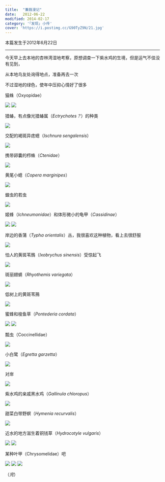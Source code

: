 ```yaml
---
title:  "蒹葭漫记"
date:   2012-06-22
modified: 2014-02-17
category: '｢发现｣ 小传'
cover: 'https://i.postimg.cc/G90TyZ9N/21.jpg'
---
```


本篇发生于2012年6月22日

---

今天早上去本地的杏林湾湿地考察，原想调查一下紫水鸡的生境，但是运气不佳没有见到，

从本地鸟友处询得地点，准备再去一次

不过湿地的绿色，使年中压抑心情好了很多

猫蛛（Oxyopidae）

<img class='disc' src='https://i.postimg.cc/6QhVN5TQ/1.jpg'>

<img class='disc' src='https://i.postimg.cc/L4QTXXDY/2.jpg'>

猎蝽，有点像光猎蝽属（<i>Ectrychotes？</i>）的种类

<img class='disc' src='https://i.postimg.cc/G2hF3wsx/3.jpg'>

交配的褐斑异痣蟌（<i>Ischnura sengalensis</i>）

<img class='disc' src='https://i.postimg.cc/NFn7PJF7/4.jpg'>

携带卵囊的栉蛛（<i>Ctenidae</i>）

<img class='disc' src='https://i.postimg.cc/hPH1L5HK/5.jpg'>

黄尾小蟌（<i>Copera marginipes</i>）

<img class='disc' src='https://i.postimg.cc/g0py56z5/6.jpg'>

蝗虫的若虫

<img class='disc' src='https://i.postimg.cc/YCYfbxHY/7.jpg'>

姬蜂（<i>Ichneumonidae</i>）和体形微小的龟甲（<i>Cassidinae</i>）

<img class='disc' src='https://i.postimg.cc/026CJsXt/8.jpg'>

<img class='disc' src='https://i.postimg.cc/bJCQsCxc/9.jpg'>

岸边的香蒲（<i>Typha orientalis</i>）丛，我很喜欢这种植物，看上去很舒服

<img class='disc' src='https://i.postimg.cc/P5WYmrWM/10.jpg'>

怕人的黄斑苇鳽（<i>Ixobrychus sinensis</i>）受惊起飞

<img class='disc' src='https://i.postimg.cc/0jhDCzXV/11.jpg'>

斑丽翅蜻（<i>Rhyothemis variegata</i>）

<img class='disc' src='https://i.postimg.cc/gjx3RVsw/12.jpg'>

低树上的黄斑苇鳽

<img class='disc' src='https://i.postimg.cc/ZqJ3jtjz/13.jpg'>

蜜蜂和梭鱼草（<i>Pontederia cordata</i>）

<img class='disc' src='https://i.postimg.cc/3JDgxZWV/14.jpg'>

<img class='disc' src='https://i.postimg.cc/Dwk1JbXZ/15.jpg'>

瓢虫（Coccinellidae）

<img class='disc' src='https://i.postimg.cc/DfNrhNf1/16.jpg'>

小白鹭（<i>Egretta garzetta</i>）

<img class='disc' src='https://i.postimg.cc/43wcSLF7/17.jpg'>

对岸

<img class='disc' src='https://i.postimg.cc/Sss9F6wZ/18.jpg'>

紫水鸡的亲戚黑水鸡（<i>Gallinula chloropus</i>）

<img class='disc' src='https://i.postimg.cc/50RCxHJf/19.jpg'>

甜菜白带野螟（<i>Hymenia recurvalis</i>）

<img class='disc' src='https://i.postimg.cc/cCt86s1w/20.jpg'>

近水的地方滋生着铜钱草（<i>Hydrocotyle vulgaris</i>）

<img class='disc' src='https://i.postimg.cc/G90TyZ9N/21.jpg'>

<img class='disc' src='https://i.postimg.cc/pVm0KzpY/22.jpg'>

某种叶甲（Chrysomelidae）吧

<img class='disc' src='https://i.postimg.cc/J7Spx0Xw/24.jpg'>

<img class='disc' src='https://i.postimg.cc/L6fNbSkJ/25.jpg'>

<img class='disc' src='https://i.postimg.cc/Z5SVkQjV/26.jpg'>

（<i>完</i>）
